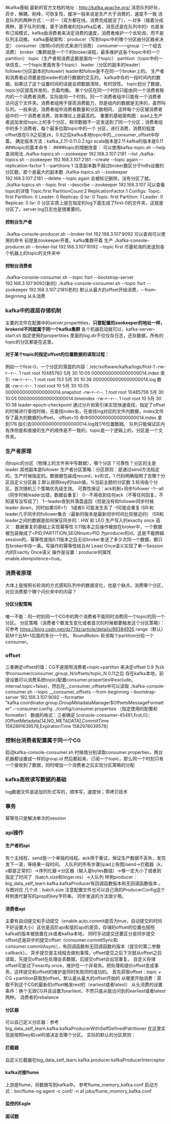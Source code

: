#kafka基础
最新的官方文档的地址：http://kafka.apache.org/
消息队列好处，异步，解耦，削峰，可恢复性，缓冲一般来说是生产大于消费的，速度不一致
消息队列的两种方式：一对一（双方都在线，消费完成就没了），一对多（接着分成两种，基于队列的推，基于消费者的拉kafka后者，消息还是在队列中的）也是发布订阅模式，kafka由消费者来决定消费的速度，消费者维护一个长轮询，而不是队列主动推。
kafka基础架构：producer（写到topic中的哪个分区由分区器来决定） consumer（按照cG的形式来进行消费） consumer——group（一个组去消费） broker（集群就是一个个的broker进程，最多维护这各个topic中的一个partition） topic（生产者和消费这都是面向一个topic） partition（topic中的一块信息，一个topic里面有多个topic）
leader（分区的副本的leader） follower(分区副本的follower) leader和follow是不在同一个broker上的。
生产者和消费者必须要是找leader的进行数据的交互的。
kafka中存的一段时间内的数据，如果过了这个设置时间的话就会把数据清除，有时效性。
topic划分了数据，topic分区提高并发的，负载均衡。
某个分区在同一个时刻只能由同一个消费者租内的一个消费者消费，实际是同一个时刻，同一个消费者组中只能有一个消费者
访问这个文件夹。消费者组用于提高消费能力，但是组内的数据是无序的，虽然叫队列。一般来说，消费者组中消费者数量和分区数相同，
这样每个分区被消费者组中的一个消费者消费，效率理论上是最高的。
重要的基础架构图：ipad上生产者追加发给topic上的多个分区，相邻数据不一定发送到了同一个分区；消费者组中的多个消费者，每个最多拉取topic中的一个
分区，进行消费，消费的程度offset放在0.9之前是zk，0.9之后kafka本地topic中的__consumer_offset中存着。
确定版本方法：kafka_2.11-0.11.0.2.tgz scala版本是2.11 kafka的版本是0.11 
###toipic的基本命令：
####topic的增删改查：
可以使用kafka-topic.sh --help查询用法
./kafka-topics.sh --zookeeper 192.168.3.107:2181 --list
./kafka-topics.sh --zookeeper 192.168.3.107:2181 --create --topic again --replication-factor 1 --partitions 1 注意副本数不超过broker数区分于hdfs设置的分区数，那个是最大的副本数
./kafka-topics.sh --zookeeper 192.168.3.107:2181 --delete --topic again 会被标记删除，没有分区了就。
./kafka-topics.sh --topic first --describe --zookeeper 192.168.3.107 可以查看topic的详情
    Topic:first     PartitionCount:2        ReplicationFactor:1     Configs:
    Topic: first    Partition: 0    Leader: 0       Replicas: 0     Isr: 0
    Topic: first    Partition: 1    Leader: 0       Replicas: 0     Isr: 0
分区实质上是在指定的log下面生成了first-0的文件夹，这就是分区了。server.log日志也是很重要的。
#### 控制台生产者
./kafka-console-producer.sh --broker-list 192.168.3.107:9092 可以查询可以使用的命令
前提是zookeeper开着，kafka集群开着
生产 ./kafka-console-producer.sh --broker-list 192.168.3.107:9092 --topic first
尽量轮询的发送到各个机器上的topic的文件夹中
#### 控制台消费者
./kafka-console-consumer.sh --topic fisrt --bootstrap-server 192.168.3.107:9092(新的)
./kafka-console-consumer.sh --topic fisrt --zookeeper 192.168.3.107:2181(老的)
默认从最大的offset开始消费，--from-beginning 从头消费
### kafka中的底层存储机制
主要的文件在配置中的server.propertities，**只要配置的zookeeper的地址一样，brokerid不同就属于同一个kafka集群**
各个机器启动就可以，kafka-server-start.sh 指定使用的propertities
里面的log.dir不仅仅存日志，还存数据，所有的topic的分区都是在这里。
#### 对于某个topic的指定offset的位置数据的读取过程：
例如一个first-0，一个分区的落盘的内容：/etc/software/kafka/logs/first-1
    -rw-r--r--. 1 root root 10485760 5月  30 10:05 00000000000000000014.index 索引
    -rw-r--r--. 1 root root      153 5月  30 10:38 00000000000000000014.log   数据
    -rw-r--r--. 1 root root       10 5月  30 10:05 00000000000000000014.snapshot
    -rw-r--r--. 1 root root 10485756 5月  30 10:05 00000000000000000014.timeindex
    -rw-r--r--. 1 root root       10 5月  30 10:38 leader-epoch-checkpoint
 通过分片和索引来实现快速查找，指定了offset的时候进行查找时候，先查找index名，在查找log对应的文件内数据，index文件存了最大的数据的offset，
offset=10 命中00000000000000000014.index 拿到176 指引去00000000000000000014.log找176位置数据。
队列只能保证区内有序但是和直接的生产的顺序是不一致的，topic是一个逻辑上的，分区是一个文件夹。
### 生产者原理
向topic的分区（物理上的文件夹中写数据），哪个分区？可靠性？分区的主是leader 其他副本是follower
生产者分区策略：分区原则：是通过send方法指定的，生产时候指定的。数据被包装成record，kv形式，1.代码明确指明了去哪个分区自定义分区器  2.默认按照key的hash值，%当前主题的分区数 3.轮询各个分区，首次随机三个策略优先级生效。
可靠性保证：ack机制+同步follower -1--all（同步时候leader出错，数据会重复） 0--不用收到任何ack（不等任何回复，不知道写没写成了）  1--leader收到并落盘返回（但是没有和follower同步时候leader down，同时如果ISR=1） 1或者0 可能发生丢了 -1可能会重复
ISR:和leader几乎同步的follower集合（最新的版本是最新同步时间比较接近的）
ISR和leader之间的数据是如何保证同步的：HW 和 LEO
生产写入的exactly once 语义： 数据重复的基础上实现幂等性 0.11版本之后操作被放在broker中，一个数据被包装做成了<PID,PARTITION,SEQNnum>PID
为producer的id，这是不能跨越session的。幂等性是指0.11版本之后无论broker发送了多少次同一个数据，都只在broker中存一条。写操作的幂等性结合At Least Once语义实现了单一Session内的Exactly Once语义
操作是设置：producer的属性enable.idempotence=true。
### 消费者原理
大体上是按照长轮询的方式感知队列中的数据变化，也是个缺点。消费哪个分区，对应消费那个哪个问价夹中的内容？
#### 分区分配策略
唯一不能：同一时刻同一个CG中的两个消费者不能同时消费同一个topic的同一个分区。
分区策略（消费者个数发生变化或者首次的时候都要触发这个分区策略）：可参考 https://blog.csdn.net/dz77dz/article/details/89384935
    range（默认） 前M个比M+1后面的多分一个的。
    RoundRobin: 轮询每个partition分给一个consumer。
### offset
三者确定offset的值：CG不是按照消费者+topic+partiton 来决定offset
0.9 为zk中consumer/consumer_group_N/offsets/topic_N
0.11之后 存在kafka本地，前提设置可以消费系统topic(配置consumer.properties中exclude。internal.topic=false)，然后在__consumer_offsets中可以读取
./kafka-console-consumer.sh --topic __consumer_offsets --from-beginning --bootstrap-server 192.168.3.107:9092 --formatter "kafka.coordinator.group.GroupMetadataManager\$OffsetsMessageFormatter" --consumer.config ../config/consumer.properties
（指定使用的配置和formatter）
数据的格式：三者确定
[console-consumer-45481,first,0]::[OffsetMetadata[14,NO_METADATA],CommitTime 1582891639578,ExpirationTime 1582978039578]
### 控制台消费者配置属于同一个CG
启动kafka-console-consumer.sh 时候值分别读取consumer.properties，两台机器都设置成一样的group.id
然后都起来，订阅一个topic，那么同一个时刻只有一个接收到了数据，同时增加一个消费者之后实现分区策略的分配
### kafka高效读写数据的基础
log数据文件是追加的形式写的，顺序写，速度快；零拷贝技术
### 事务
幂等性只是解决单次的session

### api操作
#### 生产者的api
有个主线程，send是一个单独的线程。ack用于重试，保证生产数据不丢失，发完发下一波，等结果一段时间。
入队列的所有步骤(ipad上有图)send->拦截器（k，v都是正常的）->序列化器->分区器（输入是bytes数组）->够一定大小了或者到指定了时间了（batch.size和linger.ms）->入队列
样例producer：big_data_self_learn.kafka.kafkaProducer有回调函数版本和无回调函数版本 。与图对应 几个点：batch.size
注意配置文件也可以自己用的ProducerConfig这个样例类代替写的prop的key字符串。 
同步发送的方法很少用。
#### 消费者api
主要有自动提交和手动提交（enable.auto.commit是否为true，自动提交的时间不好设置大小）这也是高阶api和低阶api的差异，存储的offset的位置也按照kafka的版本被放置在zk或者kafka本地，
同时手动提交还要区分是同步提交offset还是异步的提交offset（consumer.commitSync和consumer.commitAsync），有回调函数和无回调函数的版本（提交的第二参数callback）。
异步提交是主线程去做别事情，offset提交之后下次就从offset之后读取，先提交offset在处理会丢数据，后提交offset会出现重复。
自定义存储offset可是试下exactly once，维护在一个非易失。把处理和提价offset变成事务，这样提交和offset的维护是同时失败同时成功的。
首先获取offset：topic + CG +partition获取到offset。默认是从最大的offset开始的
从哪里开始消费：获取不到这个CG的最新的offset触发rest的（earliest或者latest）
从头消费的设置条件：换个无效CG并且设置为earliest，不然只是从能访问到的earliest或者latest两种。
消费者的rebalance
#### 分区器
可以自己定义分区器：参考big_data_self_learn.kafka.kafkaProducerWithSelfDefinedPatritioner
在这里实现是按照key和val的值决定去哪个分区。
实际的默认的分区原则：
#### 拦截器
自定义拦截器在big_data_self_learn.kafka.producer.kafkaProducerInterceptor
#### kafka对接flume
上游是flume，将数据写到kafka中。
参考flume_memory_kafka.conf
启动方式：bin/flume-ng agent -c conf/ -n a1 jobs/flume_momory_kafka.conf
#### 监控的Eagle

#### 面试题

